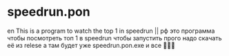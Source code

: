 # speedrun.pon
en This is a program to watch the top 1 in speedrun || рф это программа чтобы посмотреть топ 1 в speedrun
чтобы запустить прого надо скачать её из relese а там будет уже speedrun.pon.exe и все 🎉🎉🎉
